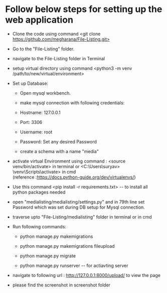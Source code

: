 # Follow below steps for setting up the web application

- Clone the code using command <git clone https://github.com/megharana/File-Listing.git>

- Go to the "File-Listing" folder.

- navigate to the File-Listing folder in Terminal

- setup virtual directory using command <python3 -m venv /path/to/new/virtual/environment>

- Set up Database:

  - Open mysql workbench.
  - make mysql connection with following credentials:
  - Hostname: 127.0.0.1
  - Port: 3306
  - Username: root
  - Password: Set any desired Password

  - create a schema with a name "media"

* activate virtual Environment using command : <source venv/bin/activate> in terminal or <C:\Users\suryav> \venv\Scripts\activate> in cmd  
  (reference :https://docs.python-guide.org/dev/virtualenvs/)

* Use this command <pip install -r requirements.txt> -- to install all python packages needed

* open "medialisting/medialisting/settings.py" and in 79th line set Password which was set during DB setup for Mysql connection.

* traverse upto "File-Listing/medialisting" folder in terminal or in cmd
* Run following commands:

  - python manage.py makemigrations
  - python manage.py makemigrations fileupload
  - python manage.py migrate

  - python manage.py runserver -- for actiavting server

* navigate to following url : <http://127.0.0.1:8000/upload/> to view the page
* please find the screenshot in screenshot folder
